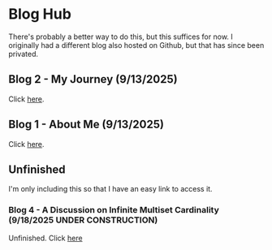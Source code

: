# Blog Hub

There's probably a better way to do this, but this suffices for now. I originally had a different blog also hosted on Github, but that has since been privated. 

## Blog 2 - My Journey (9/13/2025)

Click [here](https://shoesareme.github.io/blog/blog2).

## Blog 1 - About Me (9/13/2025)

Click [here](https://shoesareme.github.io/blog/blog1).

## Unfinished

I'm only including this so that I have an easy link to access it.

### Blog 4 - A Discussion on Infinite Multiset Cardinality (9/18/2025 UNDER CONSTRUCTION)

Unfinished. Click [here](https://shoesareme.github.io/blog/blog4)